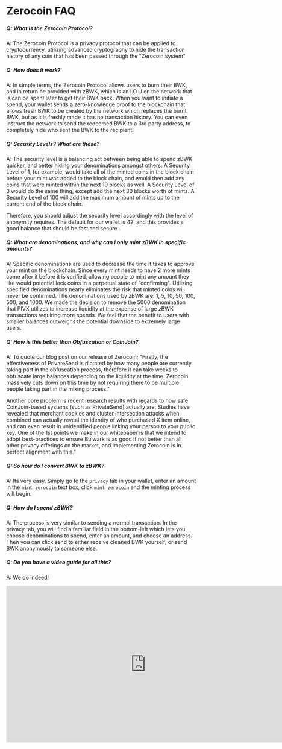 # Zerocoin FAQ


##### Q: What is the Zerocoin Protocol? 

A: The Zerocoin Protocol is a privacy protocol that can be applied to cryptocurrency, utilizing advanced cryptography to hide the transaction history of any coin that has been passed through the "Zerocoin system"

##### Q: How does it work?

A: In simple terms, the Zerocoin Protocol allows users to burn their BWK, and in return be provided with zBWK, which is an I.O.U on the network that is can be spent later to get their BWK back. When you want to initiate a spend, your wallet sends a zero-knowledge proof to the blockchain that allows fresh BWK to be created by the network which replaces the burnt BWK, but as it is freshly made it has no transaction history. You can even instruct the network to send the redeemed BWK to a 3rd party address, to completely hide who sent the BWK to the recipient!

##### Q: Security Levels? What are these?

A: The security level is a balancing act between being able to spend zBWK quicker, and better hiding your denominations amongst others. A Security Level of 1, for example, would take all of the minted coins in the block chain before your mint was added to the block chain, and would then add any coins that were minted within the next 10 blocks as well. A Security Level of 3 would do the same thing, except add the next 30 blocks worth of mints. A Security Level of 100 will add the maximum amount of mints up to the current end of the block chain.

Therefore, you should adjust the security level accordingly with the level of anonymity requires. The default for our wallet is 42, and this provides a good balance that should be fast and secure.

##### Q: What are denominations, and why can I only mint zBWK in specific amounts?

A: Specific denominations are used to decrease the time it takes to approve your mint on the blockchain. Since every mint needs to have 2 more mints come after it before it is verified, allowing people to mint any amount they like would potential lock coins in a perpetual state of "confirming". Utilizing specified denominations nearly eliminates the risk that minted coins will never be confirmed. The denominations used by zBWK are: 1, 5, 10, 50, 100, 500, and 1000. We made the decision to remove the 5000 denomination that PIVX utilizes to increase liquidity at the expense of large zBWK transactions requiring more spends. We feel that the benefit to users with smaller balances outweighs the potential downside to extremely large users. 

##### Q: How is this better than Obfuscation or CoinJoin?

A: To quote our blog post on our release of Zerocoin; "Firstly, the effectiveness of PrivateSend is dictated by how many people are currently taking part in the obfuscation process, therefore it can take weeks to obfuscate large balances depending on the liquidity at the time. Zerocoin massively cuts down on this time by not requiring there to be multiple people taking part in the mixing process."

Another core problem is recent research results with regards to how safe CoinJoin-based systems (such as PrivateSend) actually are. Studies have revealed that merchant cookies and cluster intersection attacks when combined can actually reveal the identity of who purchased X item online, and can even result in unidentified people linking your person to your public key. One of the 1st points we make in our whitepaper is that we intend to adopt best-practices to ensure Bulwark is as good if not better than all other privacy offerings on the market, and implementing Zerocoin is in perfect alignment with this."

##### Q: So how do I convert BWK to zBWK?

A: Its very easy. Simply go to the `privacy` tab in your wallet, enter an amount in the `mint zerocoin` text box, click `mint zerocoin` and the minting process will begin.

##### Q: How do I spend zBWK?

A: The process is very similar to sending a normal transaction. In the privacy tab, you will find a familiar field in the bottom-left which lets you choose denominations to spend, enter an amount, and choose an address. Then you can click send to either receive cleaned BWK yourself, or send BWK anonymously to someone else.

##### Q: Do you have a video guide for all this?

A: We do indeed!

<div class="video-wrapper">
<iframe width="740" height="416" src="https://www.youtube.com/embed/yiNgXjDewR8" frameborder="0" allow="accelerometer; autoplay; encrypted-media; gyroscope; picture-in-picture" allowfullscreen></iframe>
</div>